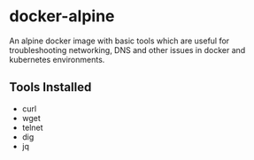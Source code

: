 # docker-alpine
An alpine docker image with basic tools which are useful for troubleshooting
networking, DNS and other issues in docker and kubernetes environments.

## Tools Installed
- curl
- wget
- telnet
- dig
- jq
